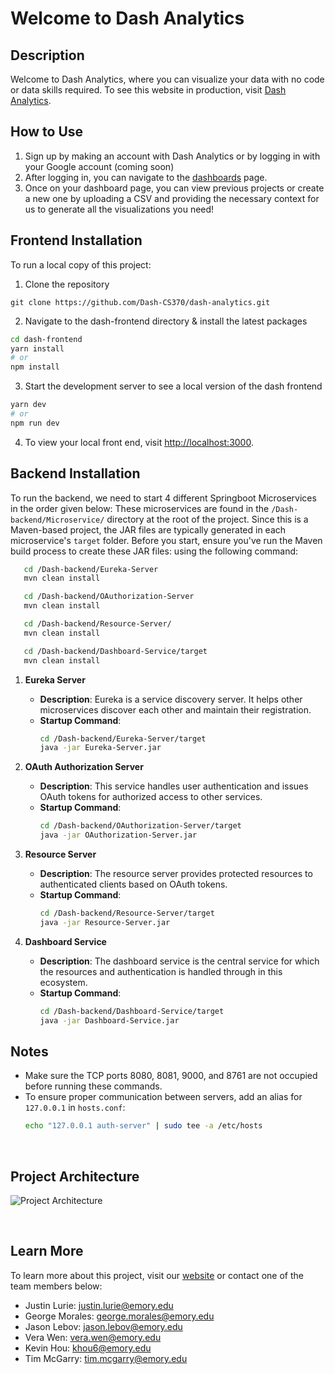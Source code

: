 # Welcome to Dash Analytics

## Description

Welcome to Dash Analytics, where you can visualize your data with no code or data skills required. To see this website in production, visit [Dash Analytics](https://dash-analytics.solutions).

## How to Use

1. Sign up by making an account with Dash Analytics or by logging in with your Google account (coming soon)
2. After logging in, you can navigate to the [dashboards](https://dash-analytics.solutions/dashboards) page.
3. Once on your dashboard page, you can view previous projects or create a new one by uploading a CSV and providing the necessary context for us to generate all the visualizations you need!

## Frontend Installation

To run a local copy of this project:

1. Clone the repository

```
git clone https://github.com/Dash-CS370/dash-analytics.git
```

2. Navigate to the dash-frontend directory & install the latest packages

```bash
cd dash-frontend
yarn install
# or
npm install
```

3. Start the development server to see a local version of the dash frontend

```bash
yarn dev
# or
npm run dev
```

4. To view your local front end, visit [http://localhost:3000](http://localhost:3000).

## Backend Installation
To run the backend, we need to start 4 different Springboot Microservices in the order given below:
These microservices are found in the `/Dash-backend/Microservice/` directory at the root of the project. 
Since this is a Maven-based project, the JAR files are typically generated in each microservice's `target` folder. 
Before you start, ensure you've run the Maven build process to create these JAR files:
using the following command:

```bash
   cd /Dash-backend/Eureka-Server
   mvn clean install
```
```bash
   cd /Dash-backend/OAuthorization-Server
   mvn clean install
```
```bash
   cd /Dash-backend/Resource-Server/
   mvn clean install
```
```bash
   cd /Dash-backend/Dashboard-Service/target
   mvn clean install
```


1. **Eureka Server**
   - **Description**: Eureka is a service discovery server. It helps other microservices discover each other and maintain their registration.
   - **Startup Command**: 
     ```bash
     cd /Dash-backend/Eureka-Server/target
     java -jar Eureka-Server.jar
     ```

2. **OAuth Authorization Server**
   - **Description**: This service handles user authentication and issues OAuth tokens for authorized access to other services.
   - **Startup Command**:
     ```bash
     cd /Dash-backend/OAuthorization-Server/target
     java -jar OAuthorization-Server.jar
     ```

3. **Resource Server**
   - **Description**: The resource server provides protected resources to authenticated clients based on OAuth tokens.
   - **Startup Command**:
     ```bash
     cd /Dash-backend/Resource-Server/target
     java -jar Resource-Server.jar
     ```

4. **Dashboard Service**
   - **Description**: The dashboard service is the central service for which the resources and authentication is handled through in this ecosystem.
   - **Startup Command**:
     ```bash
     cd /Dash-backend/Dashboard-Service/target
     java -jar Dashboard-Service.jar
     ```

## Notes
- Make sure the TCP ports 8080, 8081, 9000, and 8761 are not occupied before running these commands.
- To ensure proper communication between servers, add an alias for `127.0.0.1` in `hosts.conf`:
  ```bash
  echo "127.0.0.1 auth-server" | sudo tee -a /etc/hosts
<br>

## Project Architecture
![Project Architecture](./Dash-Analytics-Architecture.png)

<br>

## Learn More

To learn more about this project, visit our [website](https://dash-analytics.solutions) or contact one of the team members below:

- Justin Lurie: justin.lurie@emory.edu
- George Morales: george.morales@emory.edu
- Jason Lebov: jason.lebov@emory.edu
- Vera Wen: vera.wen@emory.edu
- Kevin Hou: khou6@emory.edu
- Tim McGarry: tim.mcgarry@emory.edu
